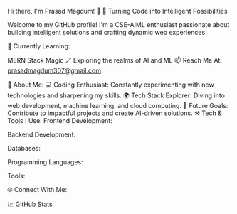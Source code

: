 Hi there, I'm Prasad Magdum! 👋
🚀 Turning Code into Intelligent Possibilities

Welcome to my GitHub profile! I'm a CSE-AIML enthusiast passionate about building intelligent solutions and crafting dynamic web experiences.

🌱 Currently Learning:

MERN Stack Magic 🪄
Exploring the realms of AI and ML
📫 Reach Me At:
prasadmagdum307@gmail.com

🌟 About Me:
💻 Coding Enthusiast: Constantly experimenting with new technologies and sharpening my skills.
🌍 Tech Stack Explorer: Diving into web development, machine learning, and cloud computing.
🎯 Future Goals: Contribute to impactful projects and create AI-driven solutions.
⚒️ Tech & Tools I Use:
Frontend Development:




Backend Development:


Databases:


Programming Languages:





Tools:




🌐 Connect With Me:


📈 GitHub Stats


